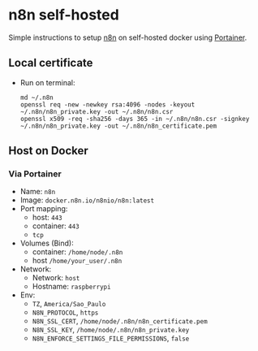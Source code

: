 # n8n self-hosted

Simple instructions to setup [n8n](https://github.com/n8n-io/n8n) on self-hosted docker using [Portainer](https://github.com/portainer/portainer).

## Local certificate

- Run on terminal:

  ```shell
  md ~/.n8n
  openssl req -new -newkey rsa:4096 -nodes -keyout ~/.n8n/n8n_private.key -out ~/.n8n/n8n.csr
  openssl x509 -req -sha256 -days 365 -in ~/.n8n/n8n.csr -signkey ~/.n8n/n8n_private.key -out ~/.n8n/n8n_certificate.pem
  ```

## Host on Docker

### Via Portainer

- Name: `n8n`
- Image: `docker.n8n.io/n8nio/n8n:latest`
- Port mapping:
  - host: `443`
  - container: `443`
  - `tcp`
- Volumes (Bind):
  - container: `/home/node/.n8n`
  - host `/home/your_user/.n8n`
- Network:
  - Network: `host`
  - Hostname: `raspberrypi`
- Env:
  - `TZ`, `America/Sao_Paulo`
  - `N8N_PROTOCOL`, `https`
  - `N8N_SSL_CERT`, `/home/node/.n8n/n8n_certificate.pem`
  - `N8N_SSL_KEY`, `/home/node/.n8n/n8n_private.key`
  - `N8N_ENFORCE_SETTINGS_FILE_PERMISSIONS`, `false`
